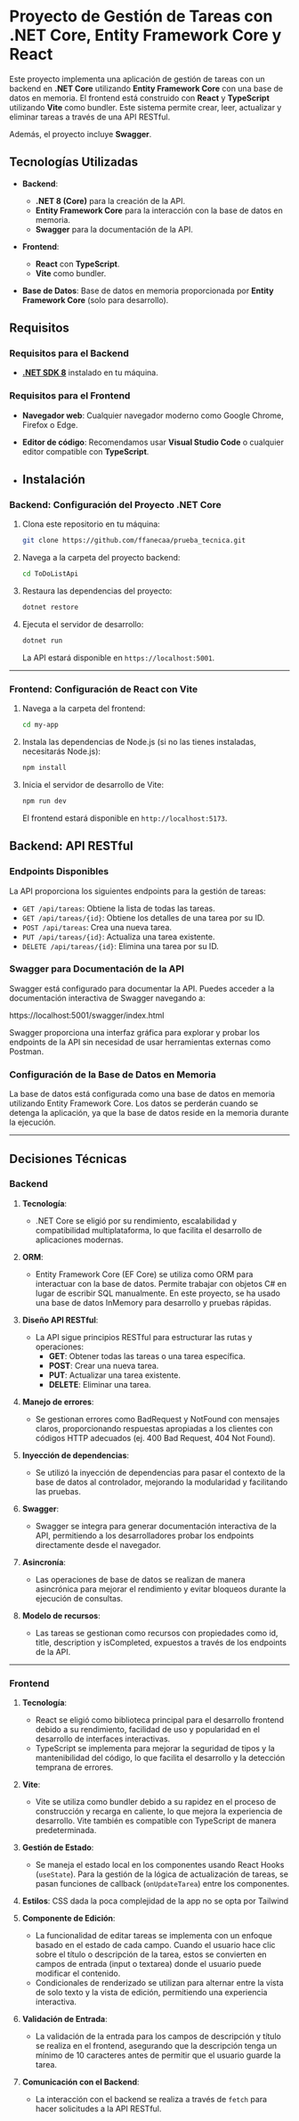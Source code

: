 # Proyecto de Gestión de Tareas con .NET Core, Entity Framework Core y React

Este proyecto implementa una aplicación de gestión de tareas con un backend en **.NET Core** utilizando **Entity Framework Core** con una base de datos en memoria. El frontend está construido con **React** y **TypeScript** utilizando **Vite** como bundler. Este sistema permite crear, leer, actualizar y eliminar tareas a través de una API RESTful.

Además, el proyecto incluye **Swagger**.

## Tecnologías Utilizadas

- **Backend**: 
  - **.NET 8 (Core)** para la creación de la API.
  - **Entity Framework Core** para la interacción con la base de datos en memoria.
  - **Swagger** para la documentación de la API.
  
- **Frontend**:
  - **React** con **TypeScript**.
  - **Vite** como bundler.
  
- **Base de Datos**: Base de datos en memoria proporcionada por **Entity Framework Core** (solo para desarrollo).

## Requisitos

### Requisitos para el Backend

- [**.NET SDK 8**](https://dotnet.microsoft.com/download) instalado en tu máquina.
  
### Requisitos para el Frontend

- **Navegador web**: Cualquier navegador moderno como Google Chrome, Firefox o Edge.
- **Editor de código**: Recomendamos usar **Visual Studio Code** o cualquier editor compatible con **TypeScript**.

- ## Instalación

### Backend: Configuración del Proyecto .NET Core

1. Clona este repositorio en tu máquina:

    ```bash
    git clone https://github.com/ffanecaa/prueba_tecnica.git
    ```

2. Navega a la carpeta del proyecto backend:

    ```bash
    cd ToDoListApi
    ```

3. Restaura las dependencias del proyecto:

    ```bash
    dotnet restore
    ```

4. Ejecuta el servidor de desarrollo:

    ```bash
    dotnet run
    ```

   La API estará disponible en `https://localhost:5001`.

---

### Frontend: Configuración de React con Vite

1. Navega a la carpeta del frontend:

    ```bash
    cd my-app
    ```

2. Instala las dependencias de Node.js (si no las tienes instaladas, necesitarás Node.js):

    ```bash
    npm install
    ```

3. Inicia el servidor de desarrollo de Vite:

    ```bash
    npm run dev
    ```

   El frontend estará disponible en `http://localhost:5173`.

## Backend: API RESTful

### Endpoints Disponibles
La API proporciona los siguientes endpoints para la gestión de tareas:

- `GET /api/tareas`: Obtiene la lista de todas las tareas.
- `GET /api/tareas/{id}`: Obtiene los detalles de una tarea por su ID.
- `POST /api/tareas`: Crea una nueva tarea.
- `PUT /api/tareas/{id}`: Actualiza una tarea existente.
- `DELETE /api/tareas/{id}`: Elimina una tarea por su ID.

### Swagger para Documentación de la API
Swagger está configurado para documentar la API. Puedes acceder a la documentación interactiva de Swagger navegando a:

https://localhost:5001/swagger/index.html

Swagger proporciona una interfaz gráfica para explorar y probar los endpoints de la API sin necesidad de usar herramientas externas como Postman.

### Configuración de la Base de Datos en Memoria
La base de datos está configurada como una base de datos en memoria utilizando Entity Framework Core. Los datos se perderán cuando se detenga la aplicación, ya que la base de datos reside en la memoria durante la ejecución.

---

## Decisiones Técnicas

### Backend

1. **Tecnología**:
   - .NET Core se eligió por su rendimiento, escalabilidad y compatibilidad multiplataforma, lo que facilita el desarrollo de aplicaciones modernas.

2. **ORM**:
   - Entity Framework Core (EF Core) se utiliza como ORM para interactuar con la base de datos. Permite trabajar con objetos C# en lugar de escribir SQL manualmente. En este proyecto, se ha usado una base de datos InMemory para desarrollo y pruebas rápidas.

3. **Diseño API RESTful**:
   - La API sigue principios RESTful para estructurar las rutas y operaciones:
     - **GET**: Obtener todas las tareas o una tarea específica.
     - **POST**: Crear una nueva tarea.
     - **PUT**: Actualizar una tarea existente.
     - **DELETE**: Eliminar una tarea.

4. **Manejo de errores**:
   - Se gestionan errores como BadRequest y NotFound con mensajes claros, proporcionando respuestas apropiadas a los clientes con códigos HTTP adecuados (ej. 400 Bad Request, 404 Not Found).

5. **Inyección de dependencias**:
   - Se utilizó la inyección de dependencias para pasar el contexto de la base de datos al controlador, mejorando la modularidad y facilitando las pruebas.

6. **Swagger**:
   - Swagger se integra para generar documentación interactiva de la API, permitiendo a los desarrolladores probar los endpoints directamente desde el navegador.

7. **Asincronía**:
   - Las operaciones de base de datos se realizan de manera asincrónica para mejorar el rendimiento y evitar bloqueos durante la ejecución de consultas.

8. **Modelo de recursos**:
   - Las tareas se gestionan como recursos con propiedades como id, title, description y isCompleted, expuestos a través de los endpoints de la API.

---

### Frontend

1. **Tecnología**:
   - React se eligió como biblioteca principal para el desarrollo frontend debido a su rendimiento, facilidad de uso y popularidad en el desarrollo de interfaces interactivas.
   - TypeScript se implementa para mejorar la seguridad de tipos y la mantenibilidad del código, lo que facilita el desarrollo y la detección temprana de errores.

2. **Vite**:
   - Vite se utiliza como bundler debido a su rapidez en el proceso de construcción y recarga en caliente, lo que mejora la experiencia de desarrollo. Vite también es compatible con TypeScript de manera predeterminada.

3. **Gestión de Estado**:
   - Se maneja el estado local en los componentes usando React Hooks (`useState`). Para la gestión de la lógica de actualización de tareas, se pasan funciones de callback (`onUpdateTarea`) entre los componentes.

4. **Estilos**:
    CSS dada la poca complejidad de la app no se opta por Tailwind 

6. **Componente de Edición**:
   - La funcionalidad de editar tareas se implementa con un enfoque basado en el estado de cada campo. Cuando el usuario hace clic sobre el título o descripción de la tarea, estos se convierten en campos de entrada (input o textarea) donde el usuario puede modificar el contenido.
   - Condicionales de renderizado se utilizan para alternar entre la vista de solo texto y la vista de edición, permitiendo una experiencia interactiva.

7. **Validación de Entrada**:
   - La validación de la entrada para los campos de descripción y título se realiza en el frontend, asegurando que la descripción tenga un mínimo de 10 caracteres antes de permitir que el usuario guarde la tarea.

9. **Comunicación con el Backend**:
   - La interacción con el backend se realiza a través de `fetch`  para hacer solicitudes a la API RESTful.


